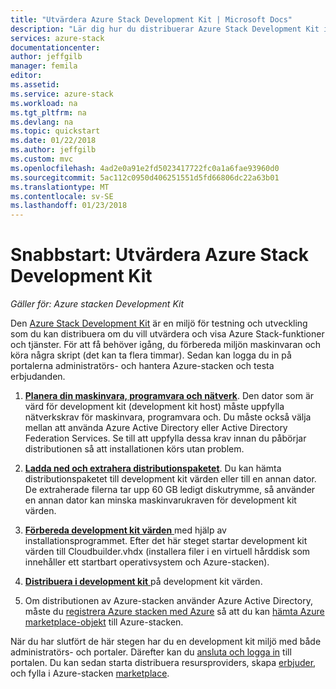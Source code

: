 ```yaml
---
title: "Utvärdera Azure Stack Development Kit | Microsoft Docs"
description: "Lär dig hur du distribuerar Azure Stack Development Kit i utvärderingssyfte."
services: azure-stack
documentationcenter: 
author: jeffgilb
manager: femila
editor: 
ms.assetid: 
ms.service: azure-stack
ms.workload: na
ms.tgt_pltfrm: na
ms.devlang: na
ms.topic: quickstart
ms.date: 01/22/2018
ms.author: jeffgilb
ms.custom: mvc
ms.openlocfilehash: 4ad2e0a91e2fd5023417722fc0a1a6fae93960d0
ms.sourcegitcommit: 5ac112c0950d406251551d5fd66806dc22a63b01
ms.translationtype: MT
ms.contentlocale: sv-SE
ms.lasthandoff: 01/23/2018
---
```

# <a name="quickstart-evaluate-the-azure-stack-development-kit"></a>Snabbstart: Utvärdera Azure Stack Development Kit

*Gäller för: Azure stacken Development Kit*

Den [Azure Stack Development Kit](azure-stack-poc.md) är en miljö för testning och utveckling som du kan distribuera om du vill utvärdera och visa Azure Stack-funktioner och tjänster. För att få behöver igång, du förbereda miljön maskinvaran och köra några skript (det kan ta flera timmar). Sedan kan logga du in på portalerna administratörs- och hantera Azure-stacken och testa erbjudanden. 

1. [**Planera din maskinvara, programvara och nätverk**](azure-stack-deploy.md). Den dator som är värd för development kit (development kit host) måste uppfylla nätverkskrav för maskinvara, programvara och. Du måste också välja mellan att använda Azure Active Directory eller Active Directory Federation Services. Se till att uppfylla dessa krav innan du påbörjar distributionen så att installationen körs utan problem. 

2. [**Ladda ned och extrahera distributionspaketet**](azure-stack-run-powershell-script.md#download-and-extract-the-development-kit). Du kan hämta distributionspaketet till development kit värden eller till en annan dator. De extraherade filerna tar upp 60 GB ledigt diskutrymme, så använder en annan dator kan minska maskinvarukraven för development kit värden.

3. [**Förbereda development kit värden** ](azure-stack-run-powershell-script.md) med hjälp av installationsprogrammet. Efter det här steget startar development kit värden till Cloudbuilder.vhdx (installera filer i en virtuell hårddisk som innehåller ett startbart operativsystem och Azure-stacken).

4. [**Distribuera i development kit** ](azure-stack-run-powershell-script.md) på development kit värden.

5. Om distributionen av Azure-stacken använder Azure Active Directory, måste du [registrera Azure stacken med Azure](azure-stack-register.md) så att du kan [hämta Azure marketplace-objekt](azure-stack-download-azure-marketplace-item.md) till Azure-stacken.

När du har slutfört de här stegen har du en development kit miljö med både administratörs- och portaler. Därefter kan du [ansluta och logga in](azure-stack-connect-azure-stack.md) till portalen. Du kan sedan starta distribuera resursproviders, skapa [erbjuder](azure-stack-key-features.md#regions-services-plans-offers-and-subscriptions), och fylla i Azure-stacken [marketplace](azure-stack-marketplace.md).
